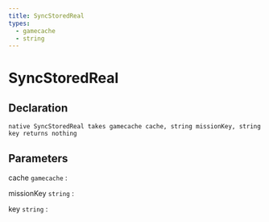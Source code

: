 ```yaml
---
title: SyncStoredReal
types:
  - gamecache
  - string
---
```


# SyncStoredReal

## Declaration

```jass
native SyncStoredReal takes gamecache cache, string missionKey, string key returns nothing
```

## Parameters
cache `gamecache`
: 

missionKey `string`
: 

key `string`
: 
